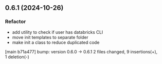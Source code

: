 ## 0.6.1 (2024-10-26)

### Refactor

- add utility to check if user has databricks CLI
- move init templates to separate folder
- make init a class to reduce duplicated code

[main b71a477] bump: version 0.6.0 → 0.6.1
 2 files changed, 9 insertions(+), 1 deletion(-)

